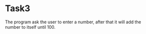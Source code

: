 # Task3
The program ask the user to enter a number, after that it will add the number to itself until 100.
